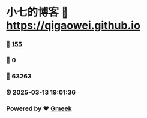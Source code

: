 # 小七的博客 :link: https://qigaowei.github.io 
### :page_facing_up: [155](https://qigaowei.github.io/tag.html) 
### :speech_balloon: 0 
### :hibiscus: 63263 
### :alarm_clock: 2025-03-13 19:01:36 
### Powered by :heart: [Gmeek](https://github.com/Meekdai/Gmeek)
